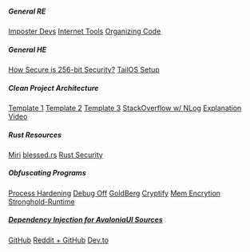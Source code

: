 <h5>General RE</h5>
<a href="https://imposterdevs.com/">Imposter Devs</a>
<a href="https://addr.tools/">Internet Tools</a>
<a href="https://www.youtube.com/watch?v=rYnbspEcKJw">Organizing Code</a>
<h5>General HE</h5>
<a href="https://youtu.be/S9JGmA5_unY">How Secure is 256-bit Security?</a>
<a href="https://youtu.be/nFZm4sVsPXk?si=7J_GzfZe-UOqic4b">TailOS Setup</a>
<h5>Clean Project Architecture</h5>
<a href="https://github.com/jasontaylordev/CleanArchitecture">Template 1</a>
<a href="https://github.com/ardalis/CleanArchitecture">Template 2</a>
<a href="https://github.com/amantinband/clean-architecture">Template 3</a>
<a href="https://stackoverflow.com/questions/74781704/how-to-make-nlog-v5-work-with-avalonia-android">StackOverflow w/ NLog</a>
<a href="https://www.youtube.com/watch?v=YiVqwoFMieg">Explanation Video</a>
<h5>Rust Resources</h5>
<a href="https://github.com/rust-lang/miri">Miri</a>
<a href="https://blessed.rs/">blessed.rs</a>
<a href="https://github.com/ex0dus-0x/awesome-rust-security">Rust Security</a>
<h5>Obfuscating Programs</h5>
<a href="https://crates.io/crates/secmem-proc">Process Hardening</a>
<a href="https://crates.io/crates/debugoff">Debug Off</a>
<a href="https://crates.io/crates/goldberg">GoldBerg</a>
<a href="https://crates.io/crates/cryptify">Cryptify</a>
<a href="https://crates.io/crates/encrust">Mem Encrytion</a>
<a href="https://crates.io/crates/stronghold-runtime">Stronghold-Runtime</a>
<a href="https://crates.io/crates/Hela">
<h5>Dependency Injection for AvaloniaUI Sources</h5>
<a href="https://github.com/Kaharonus/Avalonia.Extensions.DependencyInjection">GitHub</a>
<a href="https://www.reddit.com/r/AvaloniaUI/comments/ssplp9/microsoftextensionsdependencyinjection_to_inject/">Reddit + GitHub</a>
<a href="https://dev.to/ingvarx/avaloniaui-dependency-injection-4aka">Dev.to</a>
